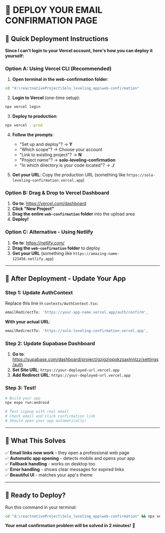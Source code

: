 # 🚀 DEPLOY YOUR EMAIL CONFIRMATION PAGE

## 📝 **Quick Deployment Instructions**

**Since I can't login to your Vercel account, here's how you can deploy it yourself:**

### **Option A: Using Vercel CLI (Recommended)**

1. **Open terminal in the web-confirmation folder**:
```bash
cd "d:\reactnativeProject\Solo_leveling_app\web-confirmation"
```

2. **Login to Vercel** (one-time setup):
```bash
npx vercel login
```

3. **Deploy to production**:
```bash
npx vercel --prod
```

4. **Follow the prompts**:
   - "Set up and deploy"? → **Y**
   - "Which scope"? → Choose your account
   - "Link to existing project"? → **N** 
   - "Project name"? → **solo-leveling-confirmation**
   - "In which directory is your code located"? → **./**

5. **Get your URL**: Copy the production URL (something like `https://solo-leveling-confirmation.vercel.app`)

### **Option B: Drag & Drop to Vercel Dashboard**

1. **Go to**: https://vercel.com/dashboard
2. **Click "New Project"**
3. **Drag the entire `web-confirmation` folder** into the upload area
4. **Deploy!**

### **Option C: Alternative - Using Netlify**

1. **Go to**: https://netlify.com/
2. **Drag the `web-confirmation` folder** to deploy
3. **Get your URL** (something like `https://amazing-name-123456.netlify.app`)

---

## 🔧 **After Deployment - Update Your App**

### **Step 1: Update AuthContext**
Replace this line in `contexts/AuthContext.tsx`:
```typescript
emailRedirectTo: 'https://your-app-name.vercel.app/auth/confirm',
```

**With your actual URL**:
```typescript
emailRedirectTo: 'https://solo-leveling-confirmation.vercel.app',
```

### **Step 2: Update Supabase Dashboard**
1. **Go to**: https://supabase.com/dashboard/project/gzjgziopokzsaxlnnlzz/settings/auth
2. **Set Site URL**: `https://your-deployed-url.vercel.app`
3. **Add Redirect URL**: `https://your-deployed-url.vercel.app`

### **Step 3: Test!**
```bash
# Build your app
npx expo run:android

# Test signup with real email
# Check email and click confirmation link
# Should open your app automatically!
```

---

## 🎯 **What This Solves**

✅ **Email links now work** - they open a professional web page  
✅ **Automatic app opening** - detects mobile and opens your app  
✅ **Fallback handling** - works on desktop too  
✅ **Error handling** - shows clear messages for expired links  
✅ **Beautiful UI** - matches your app's theme  

---

## 🚀 **Ready to Deploy?**

Run this command in your terminal:
```bash
cd "d:\reactnativeProject\Solo_leveling_app\web-confirmation" && npx vercel --prod
```

**Your email confirmation problem will be solved in 2 minutes!** 🎉
